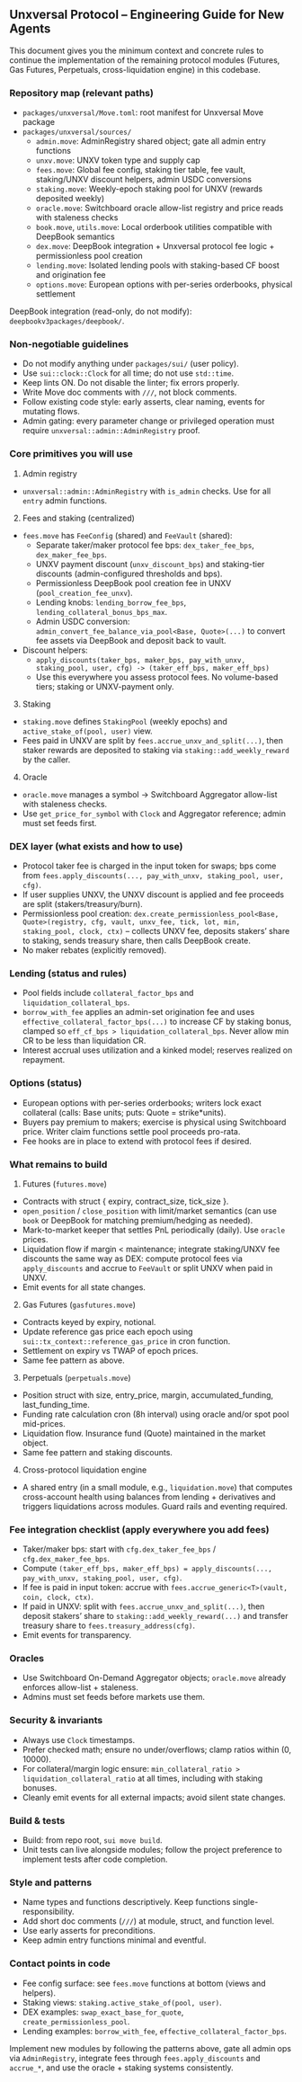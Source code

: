 ## Unxversal Protocol – Engineering Guide for New Agents

This document gives you the minimum context and concrete rules to continue the implementation of the remaining protocol modules (Futures, Gas Futures, Perpetuals, cross-liquidation engine) in this codebase.

### Repository map (relevant paths)

- `packages/unxversal/Move.toml`: root manifest for Unxversal Move package
- `packages/unxversal/sources/`
  - `admin.move`: AdminRegistry shared object; gate all admin entry functions
  - `unxv.move`: UNXV token type and supply cap
  - `fees.move`: Global fee config, staking tier table, fee vault, staking/UNXV discount helpers, admin USDC conversions
  - `staking.move`: Weekly-epoch staking pool for UNXV (rewards deposited weekly)
  - `oracle.move`: Switchboard oracle allow-list registry and price reads with staleness checks
  - `book.move`, `utils.move`: Local orderbook utilities compatible with DeepBook semantics
  - `dex.move`: DeepBook integration + Unxversal protocol fee logic + permissionless pool creation
  - `lending.move`: Isolated lending pools with staking-based CF boost and origination fee
  - `options.move`: European options with per-series orderbooks, physical settlement

DeepBook integration (read-only, do not modify): `deepbookv3packages/deepbook/`.

### Non-negotiable guidelines

- Do not modify anything under `packages/sui/` (user policy).
- Use `sui::clock::Clock` for all time; do not use `std::time`.
- Keep lints ON. Do not disable the linter; fix errors properly.
- Write Move doc comments with `///`, not block comments.
- Follow existing code style: early asserts, clear naming, events for mutating flows.
- Admin gating: every parameter change or privileged operation must require `unxversal::admin::AdminRegistry` proof.

### Core primitives you will use

1) Admin registry
- `unxversal::admin::AdminRegistry` with `is_admin` checks. Use for all `entry` admin functions.

2) Fees and staking (centralized)
- `fees.move` has `FeeConfig` (shared) and `FeeVault` (shared):
  - Separate taker/maker protocol fee bps: `dex_taker_fee_bps`, `dex_maker_fee_bps`.
  - UNXV payment discount (`unxv_discount_bps`) and staking-tier discounts (admin-configured thresholds and bps).
  - Permissionless DeepBook pool creation fee in UNXV (`pool_creation_fee_unxv`).
  - Lending knobs: `lending_borrow_fee_bps`, `lending_collateral_bonus_bps_max`.
  - Admin USDC conversion: `admin_convert_fee_balance_via_pool<Base, Quote>(...)` to convert fee assets via DeepBook and deposit back to vault.
- Discount helpers:
  - `apply_discounts(taker_bps, maker_bps, pay_with_unxv, staking_pool, user, cfg) -> (taker_eff_bps, maker_eff_bps)`
  - Use this everywhere you assess protocol fees. No volume-based tiers; staking or UNXV-payment only.

3) Staking
- `staking.move` defines `StakingPool` (weekly epochs) and `active_stake_of(pool, user)` view.
- Fees paid in UNXV are split by `fees.accrue_unxv_and_split(...)`, then staker rewards are deposited to staking via `staking::add_weekly_reward` by the caller.

4) Oracle
- `oracle.move` manages a symbol → Switchboard Aggregator allow-list with staleness checks.
- Use `get_price_for_symbol` with `Clock` and Aggregator reference; admin must set feeds first.

### DEX layer (what exists and how to use)

- Protocol taker fee is charged in the input token for swaps; bps come from `fees.apply_discounts(..., pay_with_unxv, staking_pool, user, cfg)`.
- If user supplies UNXV, the UNXV discount is applied and fee proceeds are split (stakers/treasury/burn).
- Permissionless pool creation: `dex.create_permissionless_pool<Base, Quote>(registry, cfg, vault, unxv_fee, tick, lot, min, staking_pool, clock, ctx)` – collects UNXV fee, deposits stakers’ share to staking, sends treasury share, then calls DeepBook create.
- No maker rebates (explicitly removed).

### Lending (status and rules)

- Pool fields include `collateral_factor_bps` and `liquidation_collateral_bps`.
- `borrow_with_fee` applies an admin-set origination fee and uses `effective_collateral_factor_bps(...)` to increase CF by staking bonus, clamped so `eff_cf_bps > liquidation_collateral_bps`. Never allow min CR to be less than liquidation CR.
- Interest accrual uses utilization and a kinked model; reserves realized on repayment.

### Options (status)

- European options with per-series orderbooks; writers lock exact collateral (calls: Base units; puts: Quote = strike*units).
- Buyers pay premium to makers; exercise is physical using Switchboard price. Writer claim functions settle pool proceeds pro-rata.
- Fee hooks are in place to extend with protocol fees if desired.

### What remains to build

1) Futures (`futures.move`)
- Contracts with struct { expiry, contract_size, tick_size }.
- `open_position` / `close_position` with limit/market semantics (can use `book` or DeepBook for matching premium/hedging as needed).
- Mark-to-market keeper that settles PnL periodically (daily). Use `oracle` prices.
- Liquidation flow if margin < maintenance; integrate staking/UNXV fee discounts the same way as DEX: compute protocol fees via `apply_discounts` and accrue to `FeeVault` or split UNXV when paid in UNXV.
- Emit events for all state changes.

2) Gas Futures (`gasfutures.move`)
- Contracts keyed by expiry, notional.
- Update reference gas price each epoch using `sui::tx_context::reference_gas_price` in cron function.
- Settlement on expiry vs TWAP of epoch prices.
- Same fee pattern as above.

3) Perpetuals (`perpetuals.move`)
- Position struct with size, entry_price, margin, accumulated_funding, last_funding_time.
- Funding rate calculation cron (8h interval) using oracle and/or spot pool mid-prices.
- Liquidation flow. Insurance fund (Quote) maintained in the market object.
- Same fee pattern and staking discounts.

4) Cross-protocol liquidation engine
- A shared entry (in a small module, e.g., `liquidation.move`) that computes cross-account health using balances from lending + derivatives and triggers liquidations across modules. Guard rails and eventing required.

### Fee integration checklist (apply everywhere you add fees)

- Taker/maker bps: start with `cfg.dex_taker_fee_bps` / `cfg.dex_maker_fee_bps`.
- Compute `(taker_eff_bps, maker_eff_bps) = apply_discounts(..., pay_with_unxv, staking_pool, user, cfg)`.
- If fee is paid in input token: accrue with `fees.accrue_generic<T>(vault, coin, clock, ctx)`.
- If paid in UNXV: split with `fees.accrue_unxv_and_split(...)`, then deposit stakers’ share to `staking::add_weekly_reward(...)` and transfer treasury share to `fees.treasury_address(cfg)`.
- Emit events for transparency.

### Oracles

- Use Switchboard On-Demand Aggregator objects; `oracle.move` already enforces allow-list + staleness.
- Admins must set feeds before markets use them.

### Security & invariants

- Always use `Clock` timestamps.
- Prefer checked math; ensure no under/overflows; clamp ratios within (0, 10000).
- For collateral/margin logic ensure: `min_collateral_ratio > liquidation_collateral_ratio` at all times, including with staking bonuses.
- Cleanly emit events for all external impacts; avoid silent state changes.

### Build & tests

- Build: from repo root, `sui move build`.
- Unit tests can live alongside modules; follow the project preference to implement tests after code completion.

### Style and patterns

- Name types and functions descriptively. Keep functions single-responsibility.
- Add short doc comments (`///`) at module, struct, and function level.
- Use early asserts for preconditions.
- Keep admin entry functions minimal and eventful.

### Contact points in code

- Fee config surface: see `fees.move` functions at bottom (views and helpers).
- Staking views: `staking.active_stake_of(pool, user)`.
- DEX examples: `swap_exact_base_for_quote`, `create_permissionless_pool`.
- Lending examples: `borrow_with_fee`, `effective_collateral_factor_bps`.

Implement new modules by following the patterns above, gate all admin ops via `AdminRegistry`, integrate fees through `fees.apply_discounts` and `accrue_*`, and use the oracle + staking systems consistently.



